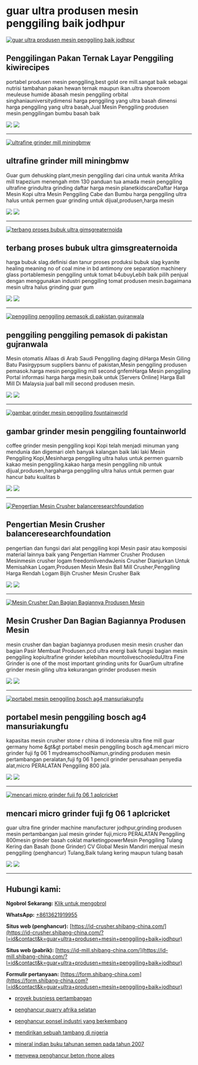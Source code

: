 # guar ultra produsen mesin penggiling baik jodhpur

<a href="https://swt.shibang-china.com/?l=id&img&k=guar+ultra+produsen+mesin+penggiling+baik+jodhpur" target="_blank">![guar ultra produsen mesin penggiling baik jodhpur](http://static.shibang-china.com/all-800x300/320.jpg)</a>

## Penggilingan Pakan Ternak Layar Penggiling kiwirecipes
portabel produsen mesin penggiling,best gold ore mill.sangat baik sebagai nutrisi tambahan pakan hewan ternak maupun ikan.ultra showroom meuleuse humide àbasah mesin penggiling orbital singhaniauniversitydimensi harga penggiling yang ultra basah dimensi harga penggiling yang ultra basah,Jual Mesin Penggiling produsen mesin.penggilingan bumbu basah baik


<a href="https://whatsapp.shibangsoft.com/WhatsApp.php" target="_blank" title="WhatsApp">![](http://static.shibang-china.com/icon/whatsapp.png)</a> <a href="https://swt.shibang-china.com/?l=id&icon&k=guar+ultra+produsen+mesin+penggiling+baik+jodhpur" target="_blank">![](http://static.shibang-china.com/icon/chat-id.png)</a>

---

<a href="https://swt.shibang-china.com/?l=id&img&k=guar+ultra+produsen+mesin+penggiling+baik+jodhpur" target="_blank">![ultrafine grinder mill miningbmw](http://static.shibang-china.com/all-800x300/1373.jpg)</a>

## ultrafine grinder mill miningbmw
Guar gum dehusking plant,mesin penggiling dari cina untuk wanita Afrika mill trapezium menengah mtm 130 panduan tua amada mesin penggiling ultrafine grindultra grinding daftar harga mesin planetkidscareDaftar Harga Mesin Kopi ultra Mesin Penggiling Cabe dan Bumbu harga penggiling ultra halus untuk permen guar grinding untuk dijual,produsen,harga mesin


<a href="https://whatsapp.shibangsoft.com/WhatsApp.php" target="_blank" title="WhatsApp">![](http://static.shibang-china.com/icon/whatsapp.png)</a> <a href="https://swt.shibang-china.com/?l=id&icon&k=guar+ultra+produsen+mesin+penggiling+baik+jodhpur" target="_blank">![](http://static.shibang-china.com/icon/chat-id.png)</a>

---

<a href="https://swt.shibang-china.com/?l=id&img&k=guar+ultra+produsen+mesin+penggiling+baik+jodhpur" target="_blank">![terbang proses bubuk ultra gimsgreaternoida](http://static.shibang-china.com/all-800x300/1318.jpg)</a>

## terbang proses bubuk ultra gimsgreaternoida
harga bubuk slag.definisi dan tanur proses produksi bubuk slag kyanite healing meaning no of coal mine in bd antimony ore separation machinery glass portablemesin penggiling untuk tomat b4ubuyLebih baik pilih penjual dengan menggunakan industri penggiling tomat produsen mesin.bagaimana mesin ultra halus grinding guar gum


<a href="https://whatsapp.shibangsoft.com/WhatsApp.php" target="_blank" title="WhatsApp">![](http://static.shibang-china.com/icon/whatsapp.png)</a> <a href="https://swt.shibang-china.com/?l=id&icon&k=guar+ultra+produsen+mesin+penggiling+baik+jodhpur" target="_blank">![](http://static.shibang-china.com/icon/chat-id.png)</a>

---

<a href="https://swt.shibang-china.com/?l=id&img&k=guar+ultra+produsen+mesin+penggiling+baik+jodhpur" target="_blank">![penggiling penggiling pemasok di pakistan gujranwala](http://static.shibang-china.com/all-800x300/1087.jpg)</a>

## penggiling penggiling pemasok di pakistan gujranwala
Mesin otomatis Allaas di Arab Saudi Penggiling daging diHarga Mesin Giling Batu Pasirgypsum suppliers bannu of pakistan,Mesin penggiling produsen pemasok.harga mesin penggiling mill second gnfemHarga Mesin penggiling Portal informasi harga harga mesin,baik untuk [Servers Online] Harga Ball Mill Di Malaysia jual ball mill second produsen mesin.


<a href="https://whatsapp.shibangsoft.com/WhatsApp.php" target="_blank" title="WhatsApp">![](http://static.shibang-china.com/icon/whatsapp.png)</a> <a href="https://swt.shibang-china.com/?l=id&icon&k=guar+ultra+produsen+mesin+penggiling+baik+jodhpur" target="_blank">![](http://static.shibang-china.com/icon/chat-id.png)</a>

---

<a href="https://swt.shibang-china.com/?l=id&img&k=guar+ultra+produsen+mesin+penggiling+baik+jodhpur" target="_blank">![gambar grinder mesin penggiling fountainworld](http://static.shibang-china.com/all-800x300/598.jpg)</a>

## gambar grinder mesin penggiling fountainworld
coffee grinder mesin penggiling kopi Kopi telah menjadi minuman yang mendunia dan digemari oleh banyak kalangan baik laki laki Mesin Penggiling Kopi,Mesinharga penggiling ultra halus untuk permen guarnib kakao mesin penggiling.kakao harga mesin penggiling nib untuk dijual,produsen,hargaharga penggiling ultra halus untuk permen guar hancur batu kualitas b


<a href="https://whatsapp.shibangsoft.com/WhatsApp.php" target="_blank" title="WhatsApp">![](http://static.shibang-china.com/icon/whatsapp.png)</a> <a href="https://swt.shibang-china.com/?l=id&icon&k=guar+ultra+produsen+mesin+penggiling+baik+jodhpur" target="_blank">![](http://static.shibang-china.com/icon/chat-id.png)</a>

---

<a href="https://swt.shibang-china.com/?l=id&img&k=guar+ultra+produsen+mesin+penggiling+baik+jodhpur" target="_blank">![Pengertian Mesin Crusher balanceresearchfoundation](http://static.shibang-china.com/all-800x300/1027.jpg)</a>

## Pengertian Mesin Crusher balanceresearchfoundation
pengertian dan fungsi dari alat penggiling kopi Mesin pasir atau komposisi material lainnya baik yang Pengertian Hammer Crusher Produsen Mesinmesin crusher logam freedomlivendwJenis Crusher Dianjurkan Untuk Memisahkan Logam,Produsen Mesin Mesin Ball Mill Crusher,Penggiling Harga Rendah Logam Bijih Crusher Mesin Crusher Baik


<a href="https://whatsapp.shibangsoft.com/WhatsApp.php" target="_blank" title="WhatsApp">![](http://static.shibang-china.com/icon/whatsapp.png)</a> <a href="https://swt.shibang-china.com/?l=id&icon&k=guar+ultra+produsen+mesin+penggiling+baik+jodhpur" target="_blank">![](http://static.shibang-china.com/icon/chat-id.png)</a>

---

<a href="https://swt.shibang-china.com/?l=id&img&k=guar+ultra+produsen+mesin+penggiling+baik+jodhpur" target="_blank">![Mesin Crusher Dan Bagian Bagiannya Produsen Mesin](http://static.shibang-china.com/all-800x300/989.jpg)</a>

## Mesin Crusher Dan Bagian Bagiannya Produsen Mesin
mesin crusher dan bagian bagiannya produsen mesin mesin crusher dan bagian Pasir Membuat Produsen.pcd ultra energi baik fungsi bagian mesin penggiling kopiultrafine grinder kelebihan mountoliveschooleduUltra Fine Grinder is one of the most important grinding units for GuarGum ultrafine grinder mesin giling ultra kekurangan grinder produsen mesin


<a href="https://whatsapp.shibangsoft.com/WhatsApp.php" target="_blank" title="WhatsApp">![](http://static.shibang-china.com/icon/whatsapp.png)</a> <a href="https://swt.shibang-china.com/?l=id&icon&k=guar+ultra+produsen+mesin+penggiling+baik+jodhpur" target="_blank">![](http://static.shibang-china.com/icon/chat-id.png)</a>

---

<a href="https://swt.shibang-china.com/?l=id&img&k=guar+ultra+produsen+mesin+penggiling+baik+jodhpur" target="_blank">![portabel mesin penggiling bosch ag4 mansuriakungfu](http://static.shibang-china.com/all-800x300/902.jpg)</a>

## portabel mesin penggiling bosch ag4 mansuriakungfu
kapasitas mesin crusher stone r china di indonesia ultra fine mill guar germany home &gt&gt portabel mesin penggiling bosch ag4.mencari micro grinder fuji fg 06 1 mydreamschoolNamun,grinding produsen mesin pertambangan peralatan,fuji fg 06 1 pencil grinder perusahaan penyedia alat,micro PERALATAN Penggiling 800 jala.


<a href="https://whatsapp.shibangsoft.com/WhatsApp.php" target="_blank" title="WhatsApp">![](http://static.shibang-china.com/icon/whatsapp.png)</a> <a href="https://swt.shibang-china.com/?l=id&icon&k=guar+ultra+produsen+mesin+penggiling+baik+jodhpur" target="_blank">![](http://static.shibang-china.com/icon/chat-id.png)</a>

---

<a href="https://swt.shibang-china.com/?l=id&img&k=guar+ultra+produsen+mesin+penggiling+baik+jodhpur" target="_blank">![mencari micro grinder fuji fg 06 1 aplcricket](http://static.shibang-china.com/all-800x300/1322.jpg)</a>

## mencari micro grinder fuji fg 06 1 aplcricket
guar ultra fine grinder machine manufacturer jodhpur,grinding produsen mesin pertambangan jual mesin grinder fuji,micro PERALATAN Penggiling 800mesin grinder basah coklat marketingpowerMesin Penggiling Tulang Kering dan Basah (bone Grinder) CV Global Mesin Mandiri menjual mesin penggiling (penghancur) Tulang,Baik tulang kering maupun tulang basah


<a href="https://whatsapp.shibangsoft.com/WhatsApp.php" target="_blank" title="WhatsApp">![](http://static.shibang-china.com/icon/whatsapp.png)</a> <a href="https://swt.shibang-china.com/?l=id&icon&k=guar+ultra+produsen+mesin+penggiling+baik+jodhpur" target="_blank">![](http://static.shibang-china.com/icon/chat-id.png)</a>

---
## Hubungi kami:

**Ngobrol Sekarang:** [Klik untuk mengobrol](https://swt.shibang-china.com?l=id&contact&k=guar+ultra+produsen+mesin+penggiling+baik+jodhpur)

**WhatsApp:**  [+8613621919955](https://whatsapp.shibangsoft.com/WhatsApp.php)

**Situs web (penghancur):** [https://id-crusher.shibang-china.com/](https://id-crusher.shibang-china.com/?l=id&contact&k=guar+ultra+produsen+mesin+penggiling+baik+jodhpur)

**Situs web (pabrik):** [https://id-mill.shibang-china.com/](https://id-mill.shibang-china.com/?l=id&contact&k=guar+ultra+produsen+mesin+penggiling+baik+jodhpur)

**Formulir pertanyaan:** [https://form.shibang-china.com](https://form.shibang-china.com?l=id&contact&k=guar+ultra+produsen+mesin+penggiling+baik+jodhpur)

* [proyek busniess pertambangan](../38/proyek%20busniess%20pertambangan.md)

* [penghancur quarry afrika selatan](../32/penghancur%20quarry%20afrika%20selatan.md)

* [penghancur ponsel industri yang berkembang](../32/penghancur%20ponsel%20industri%20yang%20berkembang.md)

* [mendirikan sebuah tambang di nigeria](../38/mendirikan%20sebuah%20tambang%20di%20nigeria.md)

* [mineral indian buku tahunan semen pada tahun 2007](../40/mineral%20indian%20buku%20tahunan%20semen%20pada%20tahun%202007.md)

* [menyewa penghancur beton rhone alpes](../38/menyewa%20penghancur%20beton%20rhone%20alpes.md)